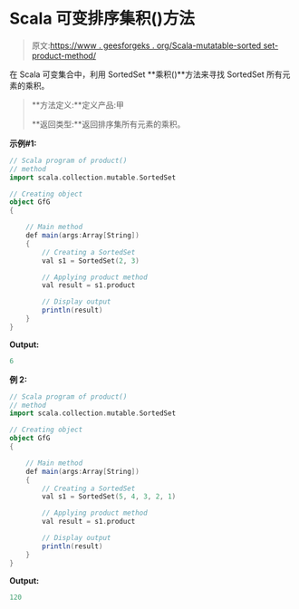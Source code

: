 # Scala 可变排序集积()方法

> 原文:[https://www . geesforgeks . org/Scala-mutatable-sorted set-product-method/](https://www.geeksforgeeks.org/scala-mutable-sortedset-product-method/)

在 Scala 可变集合中，利用 SortedSet **乘积()**方法来寻找 SortedSet 所有元素的乘积。

> **方法定义:**定义产品:甲
> 
> **返回类型:**返回排序集所有元素的乘积。

**示例#1:**

```scala
// Scala program of product() 
// method 
import scala.collection.mutable.SortedSet

// Creating object 
object GfG 
{ 

    // Main method 
    def main(args:Array[String]) 
    { 
        // Creating a SortedSet 
        val s1 = SortedSet(2, 3) 

        // Applying product method 
        val result = s1.product

        // Display output
        println(result)
    } 
} 
```

**Output:**

```scala
6

```

**例 2:**

```scala
// Scala program of product() 
// method 
import scala.collection.mutable.SortedSet

// Creating object 
object GfG 
{ 

    // Main method 
    def main(args:Array[String]) 
    { 
        // Creating a SortedSet 
        val s1 = SortedSet(5, 4, 3, 2, 1) 

        // Applying product method 
        val result = s1.product

        // Display output
        println(result)
    } 
} 
```

**Output:**

```scala
120

```